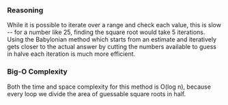 ### Reasoning
While it is possible to iterate over a range and check each value, this is slow -- for a number like 25, finding the square root would take 5 iterations.  Using the Babylonian method which starts from an estimate and iteratively gets closer to the actual answer by cutting the numbers available to guess in halve each iteration is much more efficient.

### Big-O Complexity
Both the time and space complexity for this method is O(log n), because every loop we divide the area of guessable square roots in half.
